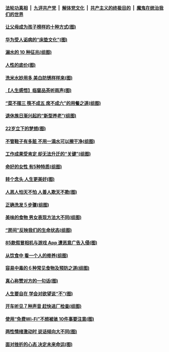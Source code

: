 ####  [法轮功真相](../../../../basic/blob/master/README.md?t=08220813) &nbsp;|&nbsp; [九评共产党](../../../../9ping.md/blob/master/README.md?t=08220813) &nbsp;|&nbsp; [解体党文化](../../../../jtdwh.md/blob/master/README.md?t=08220813)  &nbsp;|&nbsp; [共产主义的终极目的](../../../../gczydzjmd.md/blob/master/README.md?t=08220813) &nbsp;|&nbsp; [魔鬼在统治我们的世界](../../../../mgztzwmdsj.md/blob/master/README.md?t=08220813) 

#### [让父母成为孩子榜样的十种方式(图)](../pages/p8/903846.md?t=08220813) 

#### [华为受人诟病的“床垫文化”(图)](../pages/p8/904484.md?t=08220813) 

#### [溺水的 10 种征兆(组图)](../pages/p8/904474.md?t=08220813) 

#### [人性的底价(图)](../pages/p8/903840.md?t=08220813) 

#### [洗米水妙用多 美白防锈样样来(图)](../pages/p8/904384.md?t=08220813) 

#### [【人生感悟】临窗品茶听雨声(图)](../pages/p8/903880.md?t=08220813) 

#### [“菜不摆三 筷不成五 席不成六”的用餐之道(组图)](../pages/p8/904364.md?t=08220813) 

#### [退休族日渐兴起的“新型养老”(组图)](../pages/p8/904025.md?t=08220813) 

#### [22岁立下的梦想(图)](../pages/p8/904247.md?t=08220813) 

#### [不管鞋子有多脏 不用一滴水可以擦干净(组图)](../pages/p8/903833.md?t=08220813) 

#### [工作成果受肯定 却无法升迁的“关键”(组图)](../pages/p8/904239.md?t=08220813) 

#### [命好的女性 有5种特质(组图)](../pages/p8/904008.md?t=08220813) 

#### [转个念头 人生更美好(图)](../pages/p8/903829.md?t=08220813) 

#### [人恶人怕天不怕 人善人欺天不欺(图)](../pages/p8/903708.md?t=08220813) 

#### [正确洗发５步骤(组图)](../pages/p8/904066.md?t=08220813) 

#### [美味的食物 男女表现方法大不同(组图)](../pages/p8/904038.md?t=08220813) 

#### [“房间”反映我们的生命状态(组图)](../pages/p8/903625.md?t=08220813) 

#### [85款假冒相机与游戏 App 遭恶意广告入侵(图)](../pages/p8/904001.md?t=08220813) 

#### [从饮食中 看一个人的修养(组图)](../pages/p8/904020.md?t=08220813) 

#### [容易中毒的６种常见食物及预防之道(组图)](../pages/p8/904019.md?t=08220813) 

#### [真心称赞对方的一句话(图)](../pages/p8/903899.md?t=08220813) 

#### [人生要自在 学会对欲望说“不”(图)](../pages/p8/903822.md?t=08220813) 

#### [开车听见７种声音 赶快进厂检查(组图)](../pages/p8/903792.md?t=08220813) 

#### [使用“免费Wi-Fi”不想被骇 10件事要注意(图)](../pages/p8/903693.md?t=08220813) 

#### [两性情绪激动时 说话倾向大不同(图)](../pages/p8/903896.md?t=08220813) 

#### [面对挫折的心态 决定未来命运(图)](../pages/p8/903615.md?t=08220813) 

